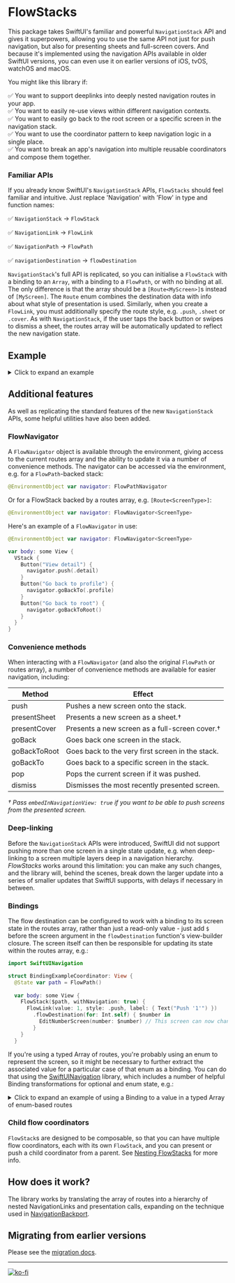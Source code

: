 # FlowStacks

This package takes SwiftUI's familiar and powerful `NavigationStack` API and gives it superpowers, allowing you to use the same API not just for push navigation, but also for presenting sheets and full-screen covers. And because it's implemented using the navigation APIs available in older SwiftUI versions, you can even use it on earlier versions of iOS, tvOS, watchOS and macOS.

You might like this library if:

✅ You want to support deeplinks into deeply nested navigation routes in your app.<br/>
✅ You want to easily re-use views within different navigation contexts.<br/>
✅ You want to easily go back to the root screen or a specific screen in the navigation stack.<br/>
✅ You want to use the coordinator pattern to keep navigation logic in a single place.<br/>
✅ You want to break an app's navigation into multiple reusable coordinators and compose them together.<br/>

### Familiar APIs

If you already know SwiftUI's `NavigationStack` APIs, `FlowStacks` should feel familiar and intuitive. Just replace 'Navigation' with 'Flow' in type and function names:
 
✅ `NavigationStack` -> `FlowStack`

✅ `NavigationLink` -> `FlowLink`

✅ `NavigationPath` -> `FlowPath`

✅ `navigationDestination` -> `flowDestination`

`NavigationStack`'s full API is replicated, so you can initialise a `FlowStack` with a binding to an `Array`, with a binding to a `FlowPath`, or with no binding at all. The only difference is that the array should be a `[Route<MyScreen>]`s instead of `[MyScreen]`. The `Route` enum combines the destination data with info about what style of presentation is used. Similarly, when you create a `FlowLink`, you must additionally specify the route style, e.g. `.push`, `.sheet` or `.cover`. As with `NavigationStack`, if the user taps the back button or swipes to dismiss a sheet, the routes array will be automatically updated to reflect the new navigation state. 

## Example

<details>
  <summary>Click to expand an example</summary>

```swift
import FlowStacks
import SwiftUI

struct ContentView: View {
  @State var path = FlowPath()
  @State var isShowingWelcome = false

  var body: some View {
    FlowStack($path, withNavigation: true) {
      HomeView()
        .flowDestination(for: Int.self, destination: { number in
          NumberView(number: number)
        })
        .flowDestination(for: String.self, destination: { text in
          Text(text)
        })
        .flowDestination(isPresented: $isShowingWelcome, style: .sheet) {
          Text("Welcome to FlowStacks!")
        }
    }
  }
}

struct HomeView: View {
  @EnvironmentObject var navigator: FlowPathNavigator
  
  var body: some View {
    List {
      ForEach(0 ..< 10, id: \.self) { number in
        FlowLink(value: number, style: .sheet(withNavigation: true), label: { Text("Show \(number)") })
      }
      Button("Show 'hello'") {
        navigator.push("Hello")
      }
    }
    .navigationTitle("Home")
  }
}

struct NumberView: View {
  @EnvironmentObject var navigator: FlowPathNavigator
  let number: Int

  var body: some View {
    VStack(spacing: 8) {
      Text("\(number)")
      FlowLink(
        value: number + 1,
        style: .push,
        label: { Text("Show next number") }
      )
      Button("Go back to root") {
        navigator.goBackToRoot()
      }
    }
    .navigationTitle("\(number)")
  }
}
```

</details>

## Additional features

As well as replicating the standard features of the new `NavigationStack` APIs, some helpful utilities have also been added. 

### FlowNavigator

A `FlowNavigator` object is available through the environment, giving access to the current routes array and the ability to update it via a number of convenience methods. The navigator can be accessed via the environment, e.g. for a `FlowPath`-backed stack:

```swift
@EnvironmentObject var navigator: FlowPathNavigator
```

Or for a FlowStack backed by a routes array, e.g. `[Route<ScreenType>]`:

```swift
@EnvironmentObject var navigator: FlowNavigator<ScreenType>
```

Here's an example of a `FlowNavigator` in use:

```swift
@EnvironmentObject var navigator: FlowNavigator<ScreenType>

var body: some View {
  VStack {
    Button("View detail") {
      navigator.push(.detail)
    }
    Button("Go back to profile") {
      navigator.goBackTo(.profile)
    }
    Button("Go back to root") {
      navigator.goBackToRoot()
    }
  }
}
```

### Convenience methods

When interacting with a `FlowNavigator` (and also the original `FlowPath` or routes array), a number of convenience methods are available for easier navigation, including:

| Method       | Effect                                            |
|--------------|---------------------------------------------------|
| push         | Pushes a new screen onto the stack.               |
| presentSheet | Presents a new screen as a sheet.†                |
| presentCover | Presents a new screen as a full-screen cover.†    |
| goBack       | Goes back one screen in the stack.                |
| goBackToRoot | Goes back to the very first screen in the stack.  |
| goBackTo     | Goes back to a specific screen in the stack.      |
| pop          | Pops the current screen if it was pushed.         |
| dismiss      | Dismisses the most recently presented screen.     |

_† Pass `embedInNavigationView: true` if you want to be able to push screens from the presented screen._

### Deep-linking
 
 Before the `NavigationStack` APIs were introduced, SwiftUI did not support pushing more than one screen in a single state update, e.g. when deep-linking to a screen multiple layers deep in a navigation hierarchy. *FlowStacks* works around this limitation: you can make any such changes, and the library will, behind the scenes, break down the larger update into a series of smaller updates that SwiftUI supports, with delays if necessary in between.

### Bindings

The flow destination can be configured to work with a binding to its screen state in the routes array, rather than just a read-only value - just add `$` before the screen argument in the `flowDestination` function's view-builder closure. The screen itself can then be responsible for updating its state within the routes array, e.g.:

```swift
import SwiftUINavigation

struct BindingExampleCoordinator: View {
  @State var path = FlowPath()
    
  var body: some View {
    FlowStack($path, withNavigation: true) {
      FlowLink(value: 1, style: .push, label: { Text("Push '1'") })
        .flowDestination(for: Int.self) { $number in
          EditNumberScreen(number: $number) // This screen can now change the number stored in the path.
        }
    }
  }
```

 If you're using a typed Array of routes, you're probably using an enum to represent the screen, so it might be necessary to further extract the associated value for a particular case of that enum as a binding. You can do that using the [SwiftUINavigation](https://github.com/pointfreeco/swiftui-navigation) library, which includes a number of helpful Binding transformations for optional and enum state, e.g.:



<details>
  <summary>Click to expand an example of using a Binding to a value in a typed Array of enum-based routes</summary>
  
```swift
import FlowStacks
import SwiftUI
import SwiftUINavigation

enum Screen: Hashable {
  case number(Int)
  case greeting(String)
}

struct BindingExampleCoordinator: View {
  @State var routes: Routes<Screen> = []

  var body: some View {
    FlowStack($routes, withNavigation: true) {
      HomeView()
        .flowDestination(for: Screen.self) { $screen in
          if let number = Binding(unwrapping: $screen, case: /Screen.number) {
            // Here `number` is a `Binding<Int>`, so `EditNumberScreen` can change its
            // value in the routes array.
            EditNumberScreen(number: number)
          } else if case let .greeting(greetingText) = screen {
            // Here `greetingText` is a plain `String`, as a binding is not needed.
            Text(greetingText)
          }
        }
    }
  }
}

struct HomeView: View {
  @EnvironmentObject var navigator: FlowPathNavigator

  var body: some View {
    VStack {
      FlowLink(value: Screen.number(42), style: .push, label: { Text("Show Number") })
      FlowLink(value: Screen.greeting("Hello world"), style: .push, label: { Text("Show Greeting") })
    }
  }
}

struct EditNumberScreen: View {
  @Binding var number: Int

  var body: some View {
    Stepper(
      label: { Text("\(number)") },
      onIncrement: { number += 1 },
      onDecrement: { number -= 1 }
    )
  }
}

```
</details>

### Child flow coordinators

`FlowStack`s are designed to be composable, so that you can have multiple flow coordinators, each with its own `FlowStack`, and you can present or push a child coordinator from a parent. See [Nesting FlowStacks](Docs/Nesting%20FlowStacks.md) for more info.

## How does it work? 

The library works by translating the array of routes into a hierarchy of nested NavigationLinks and presentation calls, expanding on the technique used in [NavigationBackport](https://github.com/johnpatrickmorgan/NavigationBackport).

## Migrating from earlier versions

Please see the [migration docs](Docs/Migration/Migrating%20to%201.0.md).

-------

[![ko-fi](https://ko-fi.com/img/githubbutton_sm.svg)](https://ko-fi.com/T6T114GWOT)

